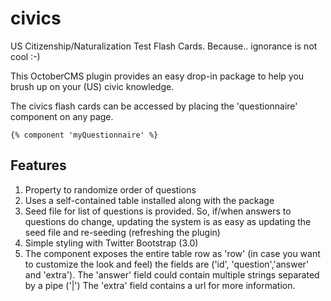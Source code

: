 # civics
US Citizenship/Naturalization Test Flash Cards. Because.. ignorance is not cool :-)

This OctoberCMS plugin provides an easy drop-in package to help you brush up on your (US) civic knowledge.

The civics flash cards can be accessed by placing the 'questionnaire' component on any page.
```
{% component 'myQuestionnaire' %}
```

## Features
1. Property to randomize order of questions
2. Uses a self-contained table installed along with the package
3. Seed file for list of questions is provided. So, if/when answers to questions do change,
updating the system is as easy as updating the seed file and re-seeding (refreshing the plugin)
4. Simple styling with Twitter Bootstrap (3.0)
5. The component exposes the entire table row as 'row' (in case you want to customize the look and feel)
   the fields are ('id', 'question','answer' and 'extra'). The 'answer' field could contain multiple strings separated by a pipe ('|')
   The 'extra' field contains a url for more information.
